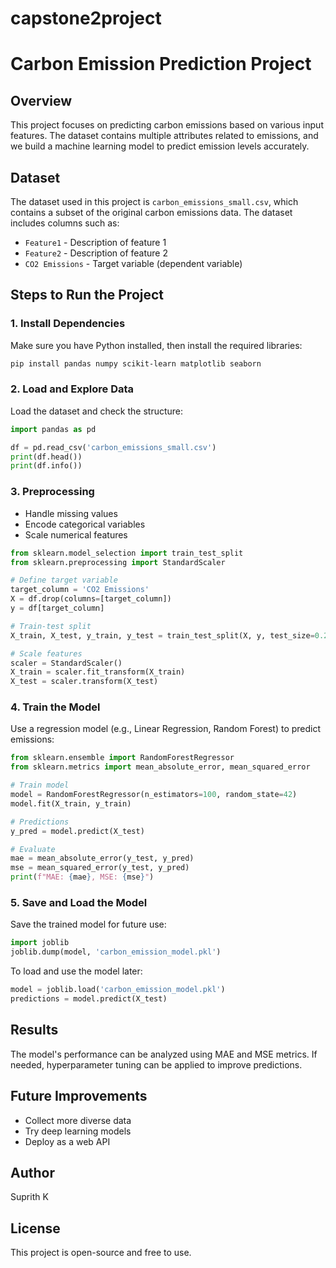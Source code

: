 # capstone2project
# Carbon Emission Prediction Project

## Overview
This project focuses on predicting carbon emissions based on various input features. The dataset contains multiple attributes related to emissions, and we build a machine learning model to predict emission levels accurately.

## Dataset
The dataset used in this project is `carbon_emissions_small.csv`, which contains a subset of the original carbon emissions data. The dataset includes columns such as:
- `Feature1` - Description of feature 1
- `Feature2` - Description of feature 2
- `CO2 Emissions` - Target variable (dependent variable)

## Steps to Run the Project

### 1. Install Dependencies
Make sure you have Python installed, then install the required libraries:
```sh
pip install pandas numpy scikit-learn matplotlib seaborn
```

### 2. Load and Explore Data
Load the dataset and check the structure:
```python
import pandas as pd

df = pd.read_csv('carbon_emissions_small.csv')
print(df.head())
print(df.info())
```

### 3. Preprocessing
- Handle missing values
- Encode categorical variables
- Scale numerical features

```python
from sklearn.model_selection import train_test_split
from sklearn.preprocessing import StandardScaler

# Define target variable
target_column = 'CO2 Emissions'
X = df.drop(columns=[target_column])
y = df[target_column]

# Train-test split
X_train, X_test, y_train, y_test = train_test_split(X, y, test_size=0.2, random_state=42)

# Scale features
scaler = StandardScaler()
X_train = scaler.fit_transform(X_train)
X_test = scaler.transform(X_test)
```

### 4. Train the Model
Use a regression model (e.g., Linear Regression, Random Forest) to predict emissions:

```python
from sklearn.ensemble import RandomForestRegressor
from sklearn.metrics import mean_absolute_error, mean_squared_error

# Train model
model = RandomForestRegressor(n_estimators=100, random_state=42)
model.fit(X_train, y_train)

# Predictions
y_pred = model.predict(X_test)

# Evaluate
mae = mean_absolute_error(y_test, y_pred)
mse = mean_squared_error(y_test, y_pred)
print(f"MAE: {mae}, MSE: {mse}")
```

### 5. Save and Load the Model
Save the trained model for future use:
```python
import joblib
joblib.dump(model, 'carbon_emission_model.pkl')
```

To load and use the model later:
```python
model = joblib.load('carbon_emission_model.pkl')
predictions = model.predict(X_test)
```

## Results
The model's performance can be analyzed using MAE and MSE metrics. If needed, hyperparameter tuning can be applied to improve predictions.

## Future Improvements
- Collect more diverse data
- Try deep learning models
- Deploy as a web API

## Author
Suprith K

## License
This project is open-source and free to use.

